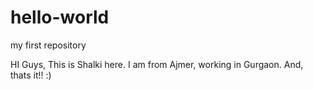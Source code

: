 hello-world
===========

my first repository


HI Guys, This is Shalki here. I am from Ajmer, working in Gurgaon.
And, thats it!!
 :)
